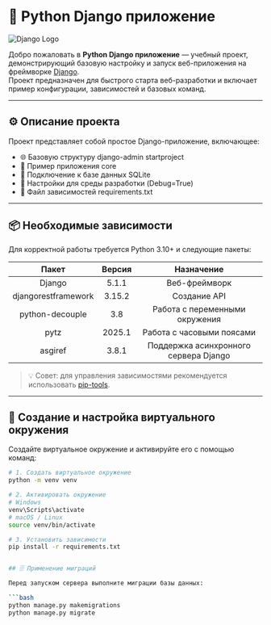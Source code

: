 # 🐍 Python Django приложение

![Django Logo](https://upload.wikimedia.org/wikipedia/commons/7/75/Django_logo.svg)

Добро пожаловать в **Python Django приложение** — учебный проект, демонстрирующий базовую настройку и запуск веб-приложения на фреймворке [Django](https://www.djangoproject.com/).  
Проект предназначен для быстрого старта веб-разработки и включает пример конфигурации, зависимостей и базовых команд.

---

## ⚙️ Описание проекта

Проект представляет собой простое Django-приложение, включающее:
- 🌐 Базовую структуру django-admin startproject
- 🧩 Пример приложения core
- 💾 Подключение к базе данных SQLite
- 🔐 Настройки для среды разработки (Debug=True)
- 🧰 Файл зависимостей requirements.txt

---

## 📦 Необходимые зависимости

Для корректной работы требуется Python 3.10+ и следующие пакеты:

| Пакет            | Версия  | Назначение                            |
|:------------------:|:---------:|:---------------------------------------:|
| Django         | 5.1.1   | Веб-фреймворк                         |
| djangorestframework | 3.15.2 | Создание API                         |
| python-decouple| 3.8     | Работа с переменными окружения        |
| pytz           | 2025.1  | Работа с часовыми поясами             |
| asgiref        | 3.8.1   | Поддержка асинхронного сервера Django |

> 💡 Совет: для управления зависимостями рекомендуется использовать [pip-tools](https://github.com/jazzband/pip-tools).

---

## 🧱 Создание и настройка виртуального окружения

Создайте виртуальное окружение и активируйте его с помощью команд:

```bash
# 1. Создать виртуальное окружение
python -m venv venv

# 2. Активировать окружение
# Windows
venv\Scripts\activate
# macOS / Linux
source venv/bin/activate

# 3. Установить зависимости
pip install -r requirements.txt


## 🗄️ Применение миграций

Перед запуском сервера выполните миграции базы данных:

```bash
python manage.py makemigrations
python manage.py migrate

